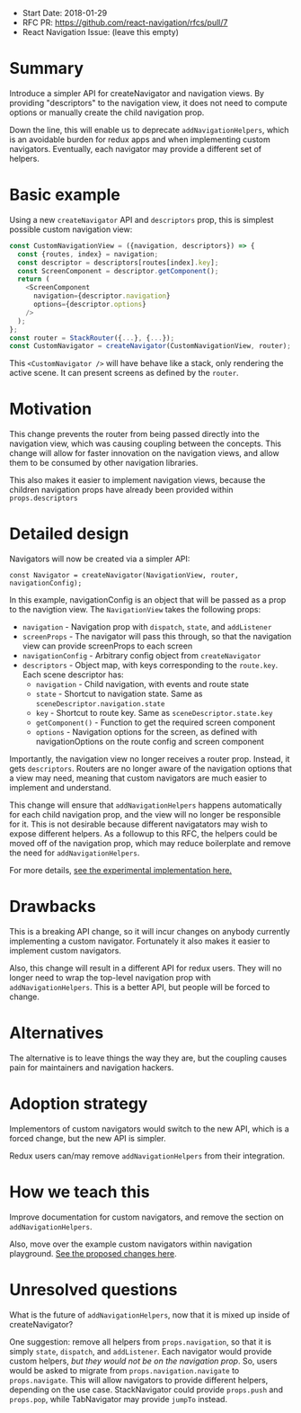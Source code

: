 * Start Date: 2018-01-29
* RFC PR: https://github.com/react-navigation/rfcs/pull/7
* React Navigation Issue: (leave this empty)

# Summary

Introduce a simpler API for createNavigator and navigation views. By providing "descriptors" to the navigation view, it does not need to compute options or manually create the child navigation prop.

Down the line, this will enable us to deprecate `addNavigationHelpers`, which is an avoidable burden for redux apps and when implementing custom navigators. Eventually, each navigator may provide a different set of helpers.

# Basic example

Using a new `createNavigator` API and `descriptors` prop, this is simplest possible custom navigation view:

```js
const CustomNavigationView = ({navigation, descriptors}) => {
  const {routes, index} = navigation;
  const descriptor = descriptors[routes[index].key];
  const ScreenComponent = descriptor.getComponent();
  return (
    <ScreenComponent
      navigation={descriptor.navigation}
      options={descriptor.options}
    />
  );
};
const router = StackRouter({...}, {...});
const CustomNavigator = createNavigator(CustomNavigationView, router);
```

This `<CustomNavigator />` will have behave like a stack, only rendering the active scene. It can present screens as defined by the `router`.

# Motivation

This change prevents the router from being passed directly into the navigation view, which was causing coupling between the concepts. This change will allow for faster innovation on the navigation views, and allow them to be consumed by other navigation libraries.

This also makes it easier to implement navigation views, because the children navigation props have already been provided within `props.descriptors`

# Detailed design

Navigators will now be created via a simpler API:

`const Navigator = createNavigator(NavigationView, router, navigationConfig);`

In this example, navigationConfig is an object that will be passed as a prop to the navigtion view. The `NavigationView` takes the following props:

* `navigation` - Navigation prop with `dispatch`, `state`, and `addListener`
* `screenProps` - The navigator will pass this through, so that the navigation view can provide screenProps to each screen
* `navigationConfig` - Arbitrary config object from `createNavigator`
* `descriptors` - Object map, with keys corresponding to the `route.key`. Each scene descriptor has:
  * `navigation` - Child navigation, with events and route state
  * `state` - Shortcut to navigation state. Same as `sceneDescriptor.navigation.state`
  * `key` - Shortcut to route key. Same as `sceneDescriptor.state.key`
  * `getComponent()` - Function to get the required screen component
  * `options` - Navigation options for the screen, as defined with navigationOptions on the route config and screen component

Importantly, the navigation view no longer receives a router prop. Instead, it gets `descriptors`. Routers are no longer aware of the navigation options that a view may need, meaning that custom navigators are much easier to implement and understand.

This change will ensure that `addNavigationHelpers` happens automatically for each child navigation prop, and the view will no longer be responsible for it. This is not desirable because different navigatators may wish to expose different helpers. As a followup to this RFC, the helpers could be moved off of the navigation prop, which may reduce boilerplate and remove the need for `addNavigationHelpers`.

For more details, [see the experimental implementation here.](https://github.com/react-navigation/react-navigation/pull/3392)

# Drawbacks

This is a breaking API change, so it will incur changes on anybody currently implementing a custom navigator. Fortunately it also makes it easier to implement custom navigators.

Also, this change will result in a different API for redux users. They will no longer need to wrap the top-level navigation prop with `addNavigationHelpers`. This is a better API, but people will be forced to change.

# Alternatives

The alternative is to leave things the way they are, but the coupling causes pain for maintainers and navigation hackers.

# Adoption strategy

Implementors of custom navigators would switch to the new API, which is a forced change, but the new API is simpler.

Redux users can/may remove `addNavigationHelpers` from their integration.

# How we teach this

Improve documentation for custom navigators, and remove the section on `addNavigationHelpers`.

Also, move over the example custom navigators within navigation playground. [See the proposed changes here](https://github.com/react-navigation/react-navigation/pull/3392).

# Unresolved questions

What is the future of `addNavigationHelpers`, now that it is mixed up inside of createNavigator?

One suggestion: remove all helpers from `props.navigation`, so that it is simply `state`, `dispatch`, and `addListener`. Each navigator would provide custom helpers, _but they would not be on the navigation prop_. So, users would be asked to migrate from `props.navigation.navigate` to `props.navigate`. This will allow navigators to provide different helpers, depending on the use case. StackNavigator could provide `props.push` and `props.pop`, while TabNavigator may provide `jumpTo` instead.
